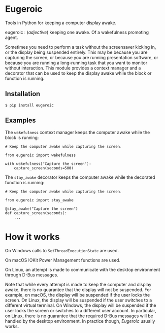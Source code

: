 # Eugeroic

Tools in Python for keeping a computer display awake.

eugeroic
:  (_adjective_) keeping one awake. Of a wakefulness promoting agent.


Sometimes you need to perform a task without the screensaver kicking in, or the display being
suspended entirely. This may be because you are capturing the screen, or because you are running
presentation software, or because you are running a long-running task that you want to monitor
without interaction. This module provides a context manager and a decorator that can be used to
keep the display awake while the block or function is running.

## Installation

    $ pip install eugeroic


## Examples

The `wakefulness` context manager keeps the computer awake while the block is running:

    # Keep the computer awake while capturing the screen.

    from eugeroic import wakefulness
    
    with wakefulness("Capture the screen"):
        capture_screen(seconds=500)


The `stay_awake` decorator keeps the computer awake while the decorated function is running:

    # Keep the computer awake while capturing the screen.

    from eugeroic import stay_awake
    
    @stay_awake("Capture the screen")
    def capture_screen(seconds):
        ...


How it works
============

On Windows calls to `SetThreadExecutionState` are used.

On macOS IOKit Power Management functions are used.

On Linux, an attempt is made to communicate with the desktop environment through D-Bus messages.

Note that while every attempt is made to keep the computer and display awake, there is no guarantee
that the display will not be suspended. For example, on macOS, the display will be suspended if the
user locks the screen. On Linux, the display will be suspended if the user switches to a different
virtual terminal. On Windows, the display will be suspended if the user locks the screen or switches
to a different user account.  In particular, on Linux, there is no guarantee that the required D-Bus
messages will be handled by the desktop environment.  In practice though, _Eugeroic_ usually works.
